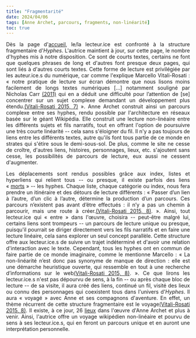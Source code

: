 ```yaml
---
title: "Fragmentarité"
date: 2024/04/06
tags: [Anne Archet, parcours, fragments, non-linéarité]
toc: true
---
```

<DIV STYLE="text-align:justify">

<!-- Remplacer les clés bib par les parenthèses dans l'export PDF et mettre des liens vers la biblio pour chaque clé.-->

Dès la page d'[accueil](https://hyphes.net/index.php/Accueil), le/la lecteur.ice est confronté à la structure fragmentaire d'*Hyphes*. L'autrice maintient à jour, sur cette page, le nombre d'hyphes mis à notre disposition. Ce sont de courts textes, certains ne font que quelques phrases de long et d'autres font presque deux pages, qui sont liés à d'autres courts textes. Cette forme de lecture est privilégiée par les auteur.ice.s du numérique, car comme l'explique Marcello Vitali-Rosati : « notre pratique de lecture sur écran démontre que nous lisons moins facilement de longs textes numériques [...] notamment souligné par Nicholas Carr [(2011)](https://www.leslibraires.ca/livres/internet-rend-il-bete-nicholas-carr-9782221124437.html) qui en a déduit une difficulté pour l’attention de [se] concentrer sur un sujet complexe demandant un développement plus étendu.[(Vitali-Rosati 2015, 7)](https://cgermain97.github.io/Feu-de-Foret/docs/biblio/) ». Anne Archet construit ainsi un parcours complexe entre ses hyphes, rendu possible par l'architecture en réseaux basée sur le géant Wikipédia. Elle construit une lecture non-linéaire entre les différents sujets et fils narratifs, tout en offrant l'option de poursuivre une très courte linéarité -- cela sans s'éloigner du fil. Il n'y a pas toujours de liens entre les différents textes, autre qu'ils font tous partie de ce monde en strates qui s'étire sous le demi-sous-sol. De plus, comme le site ne cesse de croître, d'autres liens, histoires, personnages, lieux, etc. s'ajoutent sans cesse, les possibilités de parcours de lecture, eux aussi ne cessent d'augmenter. 

Les déplacements sont rendus possibles grâce aux index, listes et hyperliens qui relient tous -- ou presque, il existe parfois des liens « [morts](https://hyphes.net/index.php/Sp%C3%A9cial:Pages_orphelines) » -- les hyphes. Chaque liste, chaque catégorie ou index, nous fera prendre un itinéraire et des détours de lecture différents : « Passer d’un lien à l’autre, d’un clic à l’autre, détermine la production d’un parcours. Ces parcours n’existent pas avant d’être effectués : il n’y a pas un chemin à parcourir, mais une
route à créer.[(Vitali-Rosati 2015, 8)](https://cgermain97.github.io/Feu-de-Foret/docs/biblio/). ». Ainsi, tout lecteur.ice qui « entre » dans l'œuvre, choisira -- peut-être malgré lui, certains liens sont trompeurs -- un parcours de lecture unique ou presque, puisqu'il pourrait se diriger directement vers les fils narratifs et en faire une lecture linéaire, cela sans explorer un seul concept parallèle. Cette structure offre aux lecteur.ice.s de suivre un trajet indéterminé et d'avoir une relation d'interaction avec le texte. Cependant, tous les hyphes ont en commun de faire partie de ce monde imaginaire, comme le mentionne Marcello : « La non-linéarité
n’est donc pas synonyme de manque de direction : elle est une démarche heuristique
ouverte, qui ressemble en tout à une recherche d’informations sur le web[(Vitali-Rosati 2015, 8)](https://cgermain97.github.io/Feu-de-Foret/docs/biblio/). ». Ce que lirons les lecteur.ice.s n'est pas dépourvu de sens, à la fin -- ou après chaque bloc de lecture -- de sa visite, il aura créé des liens, continué un fil, visité des lieux ou connu des personnages qui coexistent tous dans l'univers d'*Hyphes*. Il aura « voyagé » avec Anne et ses compagnons d'aventure. En effet, un thème récurrent de cette structure fragmentaire est le voyage[(Vitali-Rosati 2015, 8)](https://cgermain97.github.io/Feu-de-Foret/docs/biblio/). Il existe, à ce jour, 26 [lieux](https://hyphes.net/index.php/Cat%C3%A9gorie:Lieux) dans l'œuvre d'Anne Archet et plus à venir. Ainsi, l'autrice offre un voyage wikipédien non-linéaire et pourvu de sens à ses lecteur.ice.s, qui en feront un parcours unique et en auront une interprétation personnelle. 



